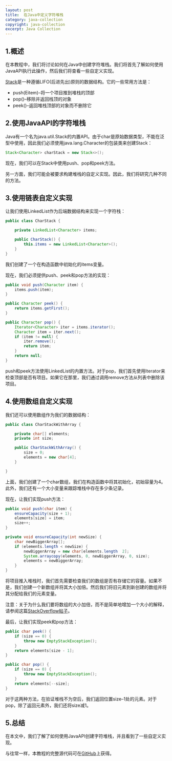 ```yaml
---
layout: post
title:  在Java中定义字符堆栈
category: java-collection
copyright: java-collection
excerpt: Java Collection
---
```


## 1.概述

在本教程中，我们将讨论如何在Java中创建字符堆栈。我们将首先了解如何使用JavaAPI执行此操作，然后我们将查看一些自定义实现。

[Stack](https://www.baeldung.com/java-stack)是一种遵循LIFO(后进先出)原则的数据结构。它的一些常用方法是：

-   push(Eitem)–将一个项目推到堆栈的顶部
-   pop()–移除并返回栈顶的对象
-   peek()–返回堆栈顶部的对象而不删除它

## 2.使用JavaAPI的字符堆栈

Java有一个名为java.util.Stack的内置API。由于char是原始数据类型，不能在泛型中使用，因此我们必须使用java.lang.Character的包装类来创建Stack：

```java
Stack<Character> charStack = new Stack<>();
```

现在，我们可以在Stack中使用push、pop和peek方法。

另一方面，我们可能会被要求构建堆栈的自定义实现。因此，我们将研究几种不同的方法。

## 3.使用链表自定义实现

让我们使用LinkedList作为后端数据结构来实现一个字符栈：

```java
public class CharStack {

    private LinkedList<Character> items;

    public CharStack() {
        this.items = new LinkedList<Character>();
    }
}
```

我们创建了一个在构造函数中初始化的items变量。

现在，我们必须提供push、peek和pop方法的实现：

```java
public void push(Character item) {
    items.push(item);
}

public Character peek() {
    return items.getFirst();
}

public Character pop() {
    Iterator<Character> iter = items.iterator();
    Character item = iter.next();
    if (item != null) {
        iter.remove();
        return item;
    }
    return null;
}
```

push和peek方法使用LinkedList的内置方法。对于pop，我们首先使用Iterator来检查顶部是否有项目。如果它在那里，我们通过调用remove方法从列表中删除该项目。

## 4.使用数组自定义实现

我们还可以使用数组作为我们的数据结构：

```java
public class CharStackWithArray {

    private char[] elements;
    private int size;

    public CharStackWithArray() {
        size = 0;
        elements = new char[4];
    }

}
```

上面，我们创建了一个char数组，我们在构造函数中将其初始化，初始容量为4。此外，我们还有一个大小变量来跟踪堆栈中存在多少条记录。

现在，让我们实现push方法：

```java
public void push(char item) {
    ensureCapacity(size + 1);
    elements[size] = item;
    size++;
}

private void ensureCapacity(int newSize) {
    char newBiggerArray[];
    if (elements.length < newSize) {
        newBiggerArray = new char[elements.length  2];
        System.arraycopy(elements, 0, newBiggerArray, 0, size);
        elements = newBiggerArray;
    }
}
```

将项目推入堆栈时，我们首先需要检查我们的数组是否有存储它的容量。如果不是，我们创建一个新数组并将其大小加倍。然后我们将旧元素到新创建的数组并将其分配给我们的元素变量。

注意：关于为什么我们要将数组的大小加倍，而不是简单地增加一个大小的解释，请参阅这篇[StackOverflow帖子](https://stackoverflow.com/questions/10419250/why-double-stack-capacity-instead-of-just-increasing-it-by-fixed-amount)。

最后，让我们实现peek和pop方法：

```java
public char peek() {
    if (size == 0) {
        throw new EmptyStackException();
    }
    return elements[size - 1];
}

public char pop() {
    if (size == 0) {
        throw new EmptyStackException();
    }
    return elements[--size];
}
```

对于这两种方法，在验证堆栈不为空后，我们返回位置size–1处的元素。对于pop，除了返回元素外，我们还将size减1。

## 5.总结

在本文中，我们了解了如何使用JavaAPI创建字符堆栈，并且看到了一些自定义实现。

与往常一样，本教程的完整源代码可在[GitHub](https://github.com/tuyucheng7/taketoday-tutorial4j/tree/master/java-core-modules/java-collections-1)上获得。